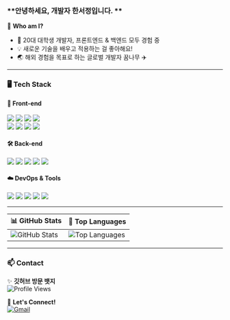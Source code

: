 ### **안녕하세요, 개발자 한서정입니다. **  


🌱 **Who am I?**  
- 📌 20대 대학생 개발자, 프론트엔드 & 백엔드 모두 경험 중  
- 💡 새로운 기술을 배우고 적용하는 걸 좋아해요!  
- 🌏 해외 경험을 목표로 하는 글로벌 개발자 꿈나무 ✈️  

---

### 🖥️ Tech Stack  

#### 🎨 Front-end  
<p>
<img src="https://img.shields.io/badge/HTML5-E34F26?style=flat-square&logo=HTML5&logoColor=white"/>  
<img src="https://img.shields.io/badge/CSS3-1572B6?style=flat-square&logo=CSS3&logoColor=white"/>  
<img src="https://img.shields.io/badge/JavaScript-F7DF1E?style=flat-square&logo=JavaScript&logoColor=black"/>  
<img src="https://img.shields.io/badge/TypeScript-3178C6?style=flat-square&logo=TypeScript&logoColor=white"/>  
<br>
<img src="https://img.shields.io/badge/React-61DAFB?style=flat-square&logo=React&logoColor=white"/>  
<img src="https://img.shields.io/badge/Vite-646CFF?style=flat-square&logo=Vite&logoColor=white"/>  
<img src="https://img.shields.io/badge/Styled%20Components-DB7093?style=flat-square&logo=styled-components&logoColor=white"/>  
<img src="https://img.shields.io/badge/TailwindCSS-38B2AC?style=flat-square&logo=TailwindCSS&logoColor=white"/>  
</p>

#### 🛠 Back-end  
<p>
<img src="https://img.shields.io/badge/Java-007396?style=flat-square&logo=Java&logoColor=white"/>  
<img src="https://img.shields.io/badge/Node.js-339933?style=flat-square&logo=Node.js&logoColor=white"/>  
<img src="https://img.shields.io/badge/Spring%20Boot-6DB33F?style=flat-square&logo=SpringBoot&logoColor=white"/>  
<img src="https://img.shields.io/badge/Prisma-2D3748?style=flat-square&logo=Prisma&logoColor=white"/>  
<img src="https://img.shields.io/badge/MySQL-4479A1?style=flat-square&logo=MySQL&logoColor=white"/>  
</p>

#### ☁️ DevOps & Tools  
<p>
<img src="https://img.shields.io/badge/Git-F05032?style=flat-square&logo=Git&logoColor=white"/>  
<img src="https://img.shields.io/badge/GitHub-181717?style=flat-square&logo=GitHub&logoColor=white"/>  
<img src="https://img.shields.io/badge/GitHub%20Actions-2088FF?style=flat-square&logo=GitHub-Actions&logoColor=white"/>  
<img src="https://img.shields.io/badge/Vercel-000000?style=flat-square&logo=Vercel&logoColor=white"/>  
<img src="https://img.shields.io/badge/AWS-232F3E?style=flat-square&logo=Amazon-AWS&logoColor=white"/>  
</p>

---

| 📊 GitHub Stats | 📌 Top Languages |
|---|---|
| ![GitHub Stats](https://github-readme-stats.vercel.app/api?username=xseojungx&show_icons=true&theme=default&hide_border=true&count_private=true) | ![Top Languages](https://github-readme-stats.vercel.app/api/top-langs/?username=xseojungx&layout=compact&theme=default&hide_border=true) |
---

### 📫 Contact  

✨ **깃허브 방문 뱃지**  
![Profile Views](https://komarev.com/ghpvc/?username=xseojungx&color=blue)  

💌 **Let's Connect!**  
[![Gmail](https://img.shields.io/badge/Gmail-D14836?style=flat-square&logo=gmail&logoColor=white)](mailto:sjhan0814@gmail.com)  


